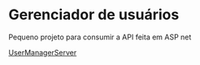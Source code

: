 # Gerenciador de usuários


Pequeno projeto para consumir a API feita em ASP net

[UserManagerServer](https://github.com/GabrielCorona2001/UserManagerServer)


